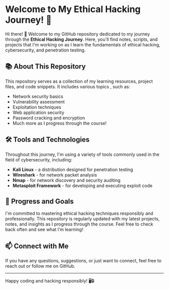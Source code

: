 # Welcome to My Ethical Hacking Journey! 🚀

Hi there! 👋 Welcome to my GitHub repository dedicated to my journey through the **Ethical Hacking Journey**. Here, you'll find notes, scripts, and projects that I'm working on as I learn the fundamentals of ethical hacking, cybersecurity, and penetration testing.

## 📚 About This Repository

This repository serves as a collection of my learning resources, project files, and code snippets. It includes various topics , such as:
- Network security basics
- Vulnerability assessment
- Exploitation techniques
- Web application security
- Password cracking and encryption
- Much more as I progress through the course!

## 🛠 Tools and Technologies


Throughout this journey, I'm using a variety of tools commonly used in the field of cybersecurity, including:
- **Kali Linux** - a distribution designed for penetration testing
- **Wireshark** - for network packet analysis
- **Nmap** - for network discovery and security auditing
- **Metasploit Framework** - for developing and executing exploit code

## 🚀 Progress and Goals

I'm committed to mastering ethical hacking techniques responsibly and professionally. This repository is regularly updated with my latest projects, notes, and insights as I progress through the course. Feel free to check back often and see what I’m learning!

## 📫 Connect with Me

If you have any questions, suggestions, or just want to connect, feel free to reach out or follow me on GitHub.

---

Happy coding and hacking responsibly! 🖥️🔒

